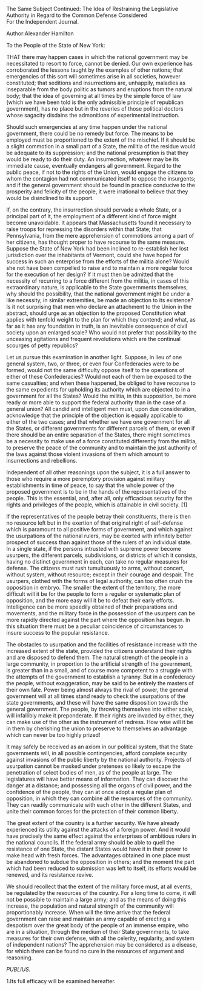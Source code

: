 The Same Subject Continued: The Idea of Restraining the Legislative Authority in Regard to the Common Defense Considered  
For the Independent Journal.

Author:Alexander Hamilton

To the People of the State of New York:

THAT there may happen cases in which the national government may be necessitated to resort to force, cannot be denied. Our own experience has corroborated the lessons taught by the examples of other nations; that emergencies of this sort will sometimes arise in all societies, however constituted; that seditions and insurrections are, unhappily, maladies as inseparable from the body politic as tumors and eruptions from the natural body; that the idea of governing at all times by the simple force of law \(which we have been told is the only admissible principle of republican government\), has no place but in the reveries of those political doctors whose sagacity disdains the admonitions of experimental instruction.

Should such emergencies at any time happen under the national government, there could be no remedy but force. The means to be employed must be proportioned to the extent of the mischief. If it should be a slight commotion in a small part of a State, the militia of the residue would be adequate to its suppression; and the national presumption is that they would be ready to do their duty. An insurrection, whatever may be its immediate cause, eventually endangers all government. Regard to the public peace, if not to the rights of the Union, would engage the citizens to whom the contagion had not communicated itself to oppose the insurgents; and if the general government should be found in practice conducive to the prosperity and felicity of the people, it were irrational to believe that they would be disinclined to its support.

If, on the contrary, the insurrection should pervade a whole State, or a principal part of it, the employment of a different kind of force might become unavoidable. It appears that Massachusetts found it necessary to raise troops for repressing the disorders within that State; that Pennsylvania, from the mere apprehension of commotions among a part of her citizens, has thought proper to have recourse to the same measure. Suppose the State of New York had been inclined to re-establish her lost jurisdiction over the inhabitants of Vermont, could she have hoped for success in such an enterprise from the efforts of the militia alone? Would she not have been compelled to raise and to maintain a more regular force for the execution of her design? If it must then be admitted that the necessity of recurring to a force different from the militia, in cases of this extraordinary nature, is applicable to the State governments themselves, why should the possibility, that the national government might be under a like necessity, in similar extremities, be made an objection to its existence? Is it not surprising that men who declare an attachment to the Union in the abstract, should urge as an objection to the proposed Constitution what applies with tenfold weight to the plan for which they contend; and what, as far as it has any foundation in truth, is an inevitable consequence of civil society upon an enlarged scale? Who would not prefer that possibility to the unceasing agitations and frequent revolutions which are the continual scourges of petty republics?

Let us pursue this examination in another light. Suppose, in lieu of one general system, two, or three, or even four Confederacies were to be formed, would not the same difficulty oppose itself to the operations of either of these Confederacies? Would not each of them be exposed to the same casualties; and when these happened, be obliged to have recourse to the same expedients for upholding its authority which are objected to in a government for all the States? Would the militia, in this supposition, be more ready or more able to support the federal authority than in the case of a general union? All candid and intelligent men must, upon due consideration, acknowledge that the principle of the objection is equally applicable to either of the two cases; and that whether we have one government for all the States, or different governments for different parcels of them, or even if there should be an entire separation of the States, there might sometimes be a necessity to make use of a force constituted differently from the militia, to preserve the peace of the community and to maintain the just authority of the laws against those violent invasions of them which amount to insurrections and rebellions.

Independent of all other reasonings upon the subject, it is a full answer to those who require a more peremptory provision against military establishments in time of peace, to say that the whole power of the proposed government is to be in the hands of the representatives of the people. This is the essential, and, after all, only efficacious security for the rights and privileges of the people, which is attainable in civil society. \[1\]

If the representatives of the people betray their constituents, there is then no resource left but in the exertion of that original right of self-defense which is paramount to all positive forms of government, and which against the usurpations of the national rulers, may be exerted with infinitely better prospect of success than against those of the rulers of an individual state. In a single state, if the persons intrusted with supreme power become usurpers, the different parcels, subdivisions, or districts of which it consists, having no distinct government in each, can take no regular measures for defense. The citizens must rush tumultuously to arms, without concert, without system, without resource; except in their courage and despair. The usurpers, clothed with the forms of legal authority, can too often crush the opposition in embryo. The smaller the extent of the territory, the more difficult will it be for the people to form a regular or systematic plan of opposition, and the more easy will it be to defeat their early efforts. Intelligence can be more speedily obtained of their preparations and movements, and the military force in the possession of the usurpers can be more rapidly directed against the part where the opposition has begun. In this situation there must be a peculiar coincidence of circumstances to insure success to the popular resistance.

The obstacles to usurpation and the facilities of resistance increase with the increased extent of the state, provided the citizens understand their rights and are disposed to defend them. The natural strength of the people in a large community, in proportion to the artificial strength of the government, is greater than in a small, and of course more competent to a struggle with the attempts of the government to establish a tyranny. But in a confederacy the people, without exaggeration, may be said to be entirely the masters of their own fate. Power being almost always the rival of power, the general government will at all times stand ready to check the usurpations of the state governments, and these will have the same disposition towards the general government. The people, by throwing themselves into either scale, will infallibly make it preponderate. If their rights are invaded by either, they can make use of the other as the instrument of redress. How wise will it be in them by cherishing the union to preserve to themselves an advantage which can never be too highly prized!

It may safely be received as an axiom in our political system, that the State governments will, in all possible contingencies, afford complete security against invasions of the public liberty by the national authority. Projects of usurpation cannot be masked under pretenses so likely to escape the penetration of select bodies of men, as of the people at large. The legislatures will have better means of information. They can discover the danger at a distance; and possessing all the organs of civil power, and the confidence of the people, they can at once adopt a regular plan of opposition, in which they can combine all the resources of the community. They can readily communicate with each other in the different States, and unite their common forces for the protection of their common liberty.

The great extent of the country is a further security. We have already experienced its utility against the attacks of a foreign power. And it would have precisely the same effect against the enterprises of ambitious rulers in the national councils. If the federal army should be able to quell the resistance of one State, the distant States would have it in their power to make head with fresh forces. The advantages obtained in one place must be abandoned to subdue the opposition in others; and the moment the part which had been reduced to submission was left to itself, its efforts would be renewed, and its resistance revive.

We should recollect that the extent of the military force must, at all events, be regulated by the resources of the country. For a long time to come, it will not be possible to maintain a large army; and as the means of doing this increase, the population and natural strength of the community will proportionably increase. When will the time arrive that the federal government can raise and maintain an army capable of erecting a despotism over the great body of the people of an immense empire, who are in a situation, through the medium of their State governments, to take measures for their own defense, with all the celerity, regularity, and system of independent nations? The apprehension may be considered as a disease, for which there can be found no cure in the resources of argument and reasoning.

_PUBLIUS._

1.Its full efficacy will be examined hereafter.

